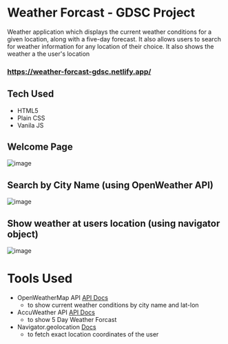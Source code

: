 # Weather Forcast - GDSC Project
 Weather application which displays the current weather conditions for a given location, along with a five-day forecast. It also allows users to search for weather information for any location of their choice. 
 It also shows the weather a the user's location
 
### https://weather-forcast-gdsc.netlify.app/
 
 ## Tech Used
 + HTML5
 + Plain CSS
 + Vanila JS
 
 ## Welcome Page
 ![image](https://user-images.githubusercontent.com/55922828/227088002-59bc6336-6519-456f-b537-eeaa56e3b054.png)
 
 ## Search by City Name (using OpenWeather API)
 ![image](https://user-images.githubusercontent.com/55922828/227088169-11efb7e7-fbd0-4ece-bd44-1a01f802a9e1.png)

## Show weather at users location (using navigator object)
![image](https://user-images.githubusercontent.com/55922828/227088271-65a4bb02-647b-42b9-a168-bd4479980766.png)

# Tools Used
+ OpenWeatherMap API [API Docs](https://openweathermap.org/current)
  - to show current weather conditions by city name and lat-lon
+ AccuWeather API [API Docs](https://developer.accuweather.com/apis)
  - to show 5 Day Weather Forcast
+ Navigator.geolocation [Docs](https://developer.mozilla.org/en-US/docs/Web/API/Navigator/geolocation)
  -  to fetch exact location coordinates of the user
